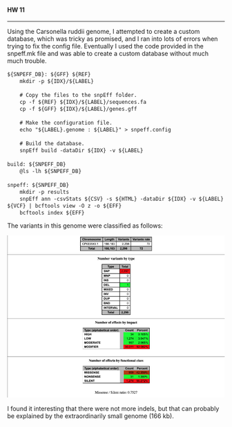 #### HW 11
----

Using the Carsonella ruddii genome, I attempted to create a custom database, which was tricky as promised, and I ran into lots of errors when trying to fix the config file. Eventually I used the code provided in the snpeff.mk file and was  able to create a custom database without much much trouble.

```
${SNPEFF_DB}: ${GFF} ${REF}	
	mkdir -p ${IDX}/${LABEL}

	# Copy the files to the snpEff folder.
	cp -f ${REF} ${IDX}/${LABEL}/sequences.fa
	cp -f ${GFF} ${IDX}/${LABEL}/genes.gff

	# Make the configuration file.
	echo "${LABEL}.genome : ${LABEL}" >	snpeff.config

	# Build the database.
	snpEff build -dataDir ${IDX} -v ${LABEL}

build: ${SNPEFF_DB}
	@ls -lh ${SNPEFF_DB}

snpeff: ${SNPEFF_DB}
	mkdir -p results
	snpEff ann -csvStats ${CSV} -s ${HTML} -dataDir ${IDX} -v ${LABEL} ${VCF} | bcftools view -O z -o ${EFF}
	bcftools index ${EFF}
```

The variants in this genome were classified as follows:

![](photos/snpeff_results.png)

I found it interesting that there were not more indels, but that can probably be explained by the extraordinarily small genome (166 kb).